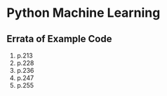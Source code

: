 Python Machine Learning
=======================

## Errata of Example Code
1. p.213
2. p.228
3. p.236
4. p.247
5. p.255



